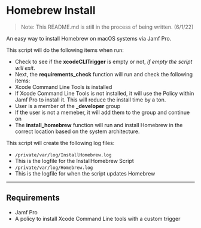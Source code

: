 # Homebrew Install

> Note: This README.md is still in the process of being written. (6/1/22)

An easy way to install Homebrew on macOS systems via Jamf Pro.

This script will do the following items when run:
 - Check to see if the **xcodeCLITrigger** is empty or not, *if empty the script will exit*.
 - Next, the **requirements_check** function will run and check the following items:
  - Xcode Command Line Tools is installed
   - If Xcode Command Line Tools is not installed, it will use the Policy within Jamf Pro to install it. This will reduce the install time by a ton.
  - User is a member of the **_developer** group
   - If the user is not a memeber, it will add them to the group and continue on
 - The **install_homebrew** function will run and install Homebrew in the correct location based on the system architecture.

This script will create the following log files:
 - `/private/var/log/InstallHomebrew.log`
  - This is the logfile for the InstallHomebrew Script
 - `/private/var/log/Homebrew.log`
  - This is the logfile for when the script updates Homebrew

----
## Requirements
 - Jamf Pro
 - A policy to install Xcode Command Line tools with a custom trigger

